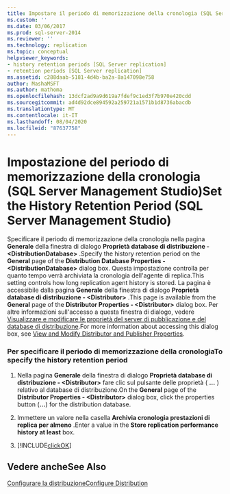 ```yaml
---
title: Impostare il periodo di memorizzazione della cronologia (SQL Server Management Studio) | Microsoft Docs
ms.custom: ''
ms.date: 03/06/2017
ms.prod: sql-server-2014
ms.reviewer: ''
ms.technology: replication
ms.topic: conceptual
helpviewer_keywords:
- history retention periods [SQL Server replication]
- retention periods [SQL Server replication]
ms.assetid: c288daab-5181-4d4b-ba2a-8a147098e758
author: MashaMSFT
ms.author: mathoma
ms.openlocfilehash: 13dcf2ad9a9d619a7fdef9c1ed3f7b970e420cdd
ms.sourcegitcommit: ad4d92dce894592a259721a1571b1d8736abacdb
ms.translationtype: MT
ms.contentlocale: it-IT
ms.lasthandoff: 08/04/2020
ms.locfileid: "87637758"
---
```

# <a name="set-the-history-retention-period-sql-server-management-studio"></a><span data-ttu-id="ec01b-102">Impostazione del periodo di memorizzazione della cronologia (SQL Server Management Studio)</span><span class="sxs-lookup"><span data-stu-id="ec01b-102">Set the History Retention Period (SQL Server Management Studio)</span></span>
  <span data-ttu-id="ec01b-103">Specificare il periodo di memorizzazione della cronologia nella pagina **Generale** della finestra di dialogo **Proprietà database di distribuzione - \<DistributionDatabase>** .</span><span class="sxs-lookup"><span data-stu-id="ec01b-103">Specify the history retention period on the **General** page of the **Distribution Database Properties - \<DistributionDatabase>** dialog box.</span></span> <span data-ttu-id="ec01b-104">Questa impostazione controlla per quanto tempo verrà archiviata la cronologia dell'agente di replica.</span><span class="sxs-lookup"><span data-stu-id="ec01b-104">This setting controls how long replication agent history is stored.</span></span> <span data-ttu-id="ec01b-105">La pagina è accessibile dalla pagina **Generale** della finestra di dialogo **Proprietà database di distribuzione - \<Distributor>** .</span><span class="sxs-lookup"><span data-stu-id="ec01b-105">This page is available from the **General** page of the **Distributor Properties - \<Distributor>** dialog box.</span></span> <span data-ttu-id="ec01b-106">Per altre informazioni sull'accesso a questa finestra di dialogo, vedere [Visualizzare e modificare le proprietà del server di pubblicazione e del database di distribuzione](view-and-modify-distributor-and-publisher-properties.md).</span><span class="sxs-lookup"><span data-stu-id="ec01b-106">For more information about accessing this dialog box, see [View and Modify Distributor and Publisher Properties](view-and-modify-distributor-and-publisher-properties.md).</span></span>  
  
### <a name="to-specify-the-history-retention-period"></a><span data-ttu-id="ec01b-107">Per specificare il periodo di memorizzazione della cronologia</span><span class="sxs-lookup"><span data-stu-id="ec01b-107">To specify the history retention period</span></span>  
  
1.  <span data-ttu-id="ec01b-108">Nella pagina **Generale** della finestra di dialogo **Proprietà database di distribuzione - \<Distributor>** fare clic sul pulsante delle proprietà ( **...** ) relativo al database di distribuzione.</span><span class="sxs-lookup"><span data-stu-id="ec01b-108">On the **General** page of the **Distributor Properties - \<Distributor>** dialog box, click the properties button (**...**) for the distribution database.</span></span>  
  
2.  <span data-ttu-id="ec01b-109">Immettere un valore nella casella **Archivia cronologia prestazioni di replica per almeno** .</span><span class="sxs-lookup"><span data-stu-id="ec01b-109">Enter a value in the **Store replication performance history at least** box.</span></span>  
  
3.  [!INCLUDE[clickOK](../../includes/clickok-md.md)]  
  
## <a name="see-also"></a><span data-ttu-id="ec01b-110">Vedere anche</span><span class="sxs-lookup"><span data-stu-id="ec01b-110">See Also</span></span>  
 [<span data-ttu-id="ec01b-111">Configurare la distribuzione</span><span class="sxs-lookup"><span data-stu-id="ec01b-111">Configure Distribution</span></span>](configure-distribution.md)  
  
  
